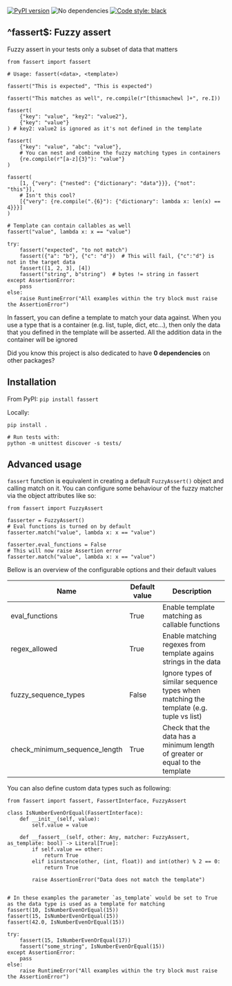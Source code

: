 [![PyPI version](https://badge.fury.io/py/fassert.svg)](https://badge.fury.io/py/fassert)
![No dependencies](https://img.shields.io/badge/ZERO-Dependencies-blue)
[![Code style: black](https://img.shields.io/badge/code%20style-black-000000.svg)](https://github.com/psf/black)

^fassert$: Fuzzy assert
---------------------

Fuzzy assert in your tests only a subset of data that matters

```
from fassert import fassert

# Usage: fassert(<data>, <template>)

fassert("This is expected", "This is expected")

fassert("This matches as well", re.compile(r"[thismachewl ]+", re.I))

fassert(
    {"key": "value", "key2": "value2"},
    {"key": "value"}
) # key2: value2 is ignored as it's not defined in the template

fassert(
    {"key": "value", "abc": "value"},
    # You can nest and combine the fuzzy matching types in containers
    {re.compile(r"[a-z]{3}"): "value"}
)

fassert(
    [1, {"very": {"nested": {"dictionary": "data"}}}, {"not": "this"}],
    # Isn't this cool?
    [{"very": {re.compile(".{6}"): {"dictionary": lambda x: len(x) == 4}}}]
)

# Template can contain callables as well
fassert("value", lambda x: x == "value")

try:
    fassert("expected", "to not match")
    fassert({"a": "b"}, {"c": "d"})  # This will fail, {"c":"d"} is not in the target data
    fassert([1, 2, 3], [4])
    fassert("string", b"string")  # bytes != string in fassert
except AssertionError:
    pass
else:
    raise RuntimeError("All examples within the try block must raise the AssertionError")
```

In fassert, you can define a template to match your data against.
When you use a type that is a container (e.g. list, tuple, dict, etc...), then only the data that you defined in the template will be asserted.
All the addition data in the container will be ignored

Did you know this project is also dedicated to have **0 dependencies** on other packages?

Installation
------------

From PyPI:
`pip install fassert`

Locally:
```
pip install . 

# Run tests with:
python -m unittest discover -s tests/
```



Advanced usage
--------------

`fassert` function is equivalent in creating a default `FuzzyAssert()` object and calling match on it.
You can configure some behaviour of the fuzzy matcher via the object attributes like so:

```
from fassert import FuzzyAssert

fasserter = FuzzyAssert()
# Eval functions is turned on by default
fasserter.match("value", lambda x: x == "value")

fasserter.eval_functions = False
# This will now raise Assertion error
fasserter.match("value", lambda x: x == "value")

```

Bellow is an overview of the configurable options and their default values

| Name                          | Default value | Description                                                                            |
|-------------------------------|---------------|----------------------------------------------------------------------------------------|
| eval_functions                | True          | Enable template matching as callable functions                                         |
| regex_allowed                 | True          | Enable matching regexes from template agains strings in the data                       |
| fuzzy_sequence_types          | False         | Ignore types of similar sequence types when matching the template (e.g. tuple vs list) |
| check_minimum_sequence_length | True          | Check that the data has a minimum length of greater or equal to the template           |


You can also define custom data types such as following:

```
from fassert import fassert, FassertInterface, FuzzyAssert

class IsNumberEvenOrEqual(FassertInterface):
    def __init__(self, value):
        self.value = value

    def __fassert__(self, other: Any, matcher: FuzzyAssert, as_template: bool) -> Literal[True]:
        if self.value == other:
            return True
        elif isinstance(other, (int, float)) and int(other) % 2 == 0:
            return True
        
        raise AssertionError("Data does not match the template")


# In these examples the parameter `as_template` would be set to True as the data type is used as a template for matching
fassert(10, IsNumberEvenOrEqual(15))
fassert(15, IsNumberEvenOrEqual(15))
fassert(42.0, IsNumberEvenOrEqual(15))

try:
    fassert(15, IsNumberEvenOrEqual(17))
    fassert("some_string", IsNumberEvenOrEqual(15))
except AssertionError:
    pass
else:
    raise RuntimeError("All examples within the try block must raise the AssertionError")
```
